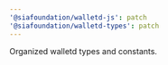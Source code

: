 ```yaml
---
'@siafoundation/walletd-js': patch
'@siafoundation/walletd-types': patch
---
```


Organized walletd types and constants.
